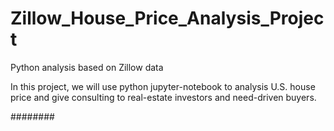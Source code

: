 # Zillow_House_Price_Analysis_Project
Python analysis based on Zillow data 


In this project, we will use python jupyter-notebook to analysis U.S. house price and give consulting to real-estate investors and need-driven buyers.

########
